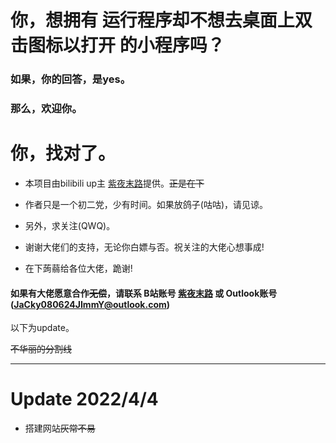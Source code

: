 # 你，想拥有 运行程序却不想去桌面上双击图标以打开 的小程序吗？

### 如果，你的回答，是yes。
### 那么，欢迎你。
# 你，找对了。

* 本项目由bilibili up主 [紫夜末路](https://space.bilibili.com/2065355854)提供。~~正是在下~~

* 作者只是一个初二党，少有时间。如果放鸽子(咕咕)，请见谅。
* 另外，求关注(QWQ)。
* 谢谢大佬们的支持，无论你白嫖与否。祝关注的大佬心想事成!
* 在下蒟蒻给各位大佬，跪谢!
#### 如果有大佬愿意合作~~无偿~~，请联系 B站账号 [紫夜末路](https://space.bilibili.com/2065355854) 或 Outlook账号(JaCky080624JImmY@outlook.com)


以下为update。

~~不华丽的分割线~~

____

# Update 2022/4/4
* 搭建网站~~灰常不易~~

